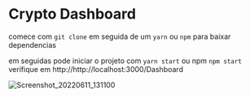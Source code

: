 # Crypto Dashboard
 comece com `git clone` em seguida de um `yarn` ou `npm` para baixar dependencias

 em seguidas  pode iniciar o projeto com `yarn start` ou npm `npm start` verifique em http://http://localhost:3000/Dashboard

![Screenshot_20220611_131100](https://user-images.githubusercontent.com/66836570/173196207-fa5c9d5f-67eb-488d-b89d-2bcb225daf4f.png)
